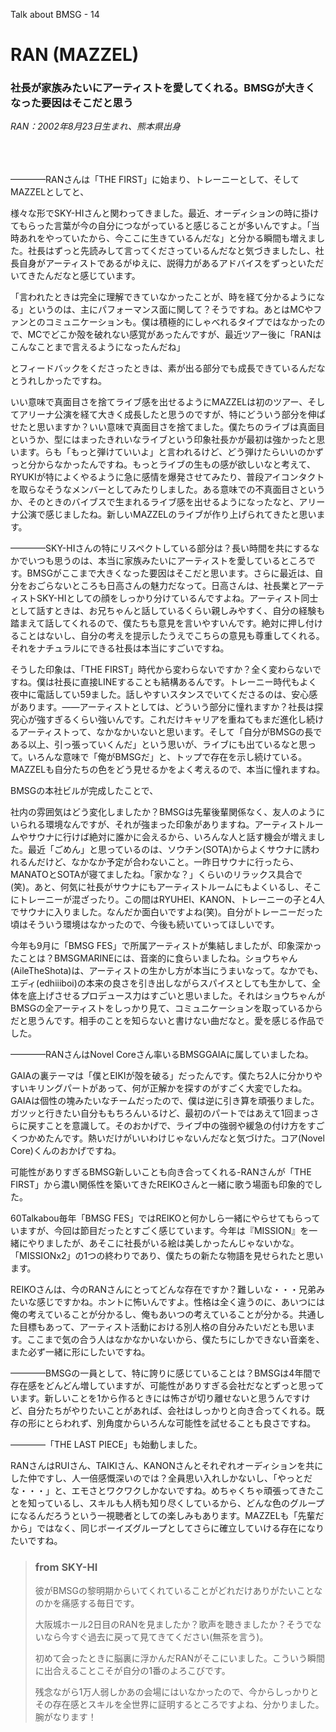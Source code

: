Talk about BMSG - 14

# RAN (MAZZEL)
### 社長が家族みたいにアーティストを愛してくれる。BMSGが大きくなった要因はそこだと思う

*RAN：2002年8月23日生まれ、熊本県出身*

<br/><br/><br/>
————RANさんは「THE FIRST」に始まり、トレーニーとして、そしてMAZZELとしてと、

様々な形でSKY-HIさんと関わってきました。最近、オーディションの時に掛けてもらった言葉が今の自分につながっていると感じることが多いんですよ。「当時あれをやっていたから、今ここに生きているんだな」と分かる瞬間も増えました。社長はずっと先読みして言ってくださっているんだなと気づきましたし、社長自身がアーティストであるがゆえに、説得力があるアドバイスをずっといただいてきたんだなと感じています。

「言われたときは完全に理解できていなかったことが、時を経て分かるようになる」というのは、主にパフォーマンス面に関して？そうですね。あとはMCやファンとのコミュニケーションも。僕は積極的にしゃべれるタイプではなかったので、MCでどこか殻を破れない感覚があったんですが、最近ツアー後に「RANはこんなことまで言えるようになったんだね」

とフィードバックをくださったときは、素が出る部分でも成長できているんだなとうれしかったですね。

いい意味で真面目さを捨てライブ感を出せるようにMAZZELは初のツアー、そしてアリーナ公演を経て大きく成長したと思うのですが、特にどういう部分を伸ばせたと思いますか？いい意味で真面目さを捨てました。僕たちのライブは真面目というか、型にはまったきれいなライブという印象社長かが最初は強かったと思います。らも「もっと弾けていいよ」と言われるけど、どう弾けたらいいのかずっと分からなかったんですね。もっとライブの生もの感が欲しいなと考えて、RYUKIが特によくやるように急に感情を爆発させてみたり、普段アイコンタクトを取らなそうなメンバーとしてみたりしました。ある意味での不真面目さというか、そのときのバイブスで生まれるライブ感を出せるようになったなと、アリーナ公演で感じましたね。新しいMAZZELのライブが作り上げられてきたと思います。

————SKY-HIさんの特にリスペクトしている部分は？長い時間を共にするなかでいつも思うのは、本当に家族みたいにアーティストを愛しているところです。BMSGがここまで大きくなった要因はそこだと思います。さらに最近は、自分をおごらないところも日高さんの魅力だなって。日高さんは、社長業とアーティストSKY-HIとしての顔をしっかり分けているんですよね。アーティスト同士として話すときは、お兄ちゃんと話しているくらい親しみやすく、自分の経験も踏まえて話してくれるので、僕たちも意見を言いやすいんです。絶対に押し付けることはないし、自分の考えを提示したうえでこちらの意見も尊重してくれる。それをナチュラルにできる社長は本当にすごいですね。

そうした印象は、「THE FIRST」時代から変わらないですか？全く変わらないですね。僕は社長に直接LINEすることも結構あるんです。トレーニー時代もよく夜中に電話してい59ました。話しやすいスタンスでいてくださるのは、安心感があります。――アーティストとしては、どういう部分に憧れますか？社長は探究心が強すぎるくらい強いんです。これだけキャリアを重ねてもまだ進化し続けるアーティストって、なかなかいないと思います。そして「自分がBMSGの長である以上、引っ張っていくんだ」という思いが、ライブにも出ているなと思って。いろんな意味で「俺がBMSGだ」と、トップで存在を示し続けている。MAZZELも自分たちの色をどう見せるかをよく考えるので、本当に憧れますね。

BMSGの本社ビルが完成したことで、

社内の雰囲気はどう変化しましたか？BMSGは先輩後輩関係なく、友人のようにいられる環境なんですが、それが強まった印象がありますね。アーティストルームやサウナに行けば絶対に誰かに会えるから、いろんな人と話す機会が増えました。最近「ごめん」と思っているのは、ソウチン(SOTA)からよくサウナに誘われるんだけど、なかなか予定が合わないこと。一昨日サウナに行ったら、MANATOとSOTAが寝てましたね。「家かな？」くらいのリラックス具合で(笑)。あと、何気に社長がサウナにもアーティストルームにもよくいるし、そこにトレーニーが混ざったり。この間はRYUHEI、KANON、トレーニーの子と4人でサウナに入りました。なんだか面白いですよね(笑)。自分がトレーニーだった頃はそういう環境はなかったので、今後も続いていってほしいです。

今年も9月に「BMSG FES」で所属アーティストが集結しましたが、印象深かったことは？BMSGMARINEには、音楽的に食らいましたね。ショウちゃん(AileTheShota)は、アーティストの生かし方が本当にうまいなって。なかでも、エディ(edhiiiboi)の本来の良さを引き出しながらスパイスとしても生かして、全体を底上げさせるプロデュース力はすごいと思いました。それはショウちゃんがBMSGの全アーティストをしっかり見て、コミュニケーションを取っているからだと思うんです。相手のことを知らないと書けない曲だなと。愛を感じる作品でした。

————RANさんはNovel Coreさん率いるBMSGGAIAに属していましたね。

GAIAの裏テーマは「僕とEIKIが殻を破る」だったんです。僕たち2人に分かりやすいキリングパートがあって、何が正解かを探すのがすごく大変でしたね。GAIAは個性の塊みたいなチームだったので、僕は逆に引き算を頑張りました。ガツッと行きたい自分ももちろんいるけど、最初のパートではあえて1回まっさらに戻すことを意識して。そのおかげで、ライブ中の強弱や緩急の付け方をすごくつかめたんです。熱いだけがいいわけじゃないんだなと気づけた。コア(Novel Core)くんのおかげですね。

可能性がありすぎるBMSG新しいことも向き合ってくれる-RANさんが「THE FIRST」から濃い関係性を築いてきたREIKOさんと一緒に歌う場面も印象的でした。

60Talkabou毎年「BMSG FES」ではREIKOと何かしら一緒にやらせてもらっていますが、今回は節目だったとすごく感じています。今年は『MISSION』を一緒にやりましたが、あそこに社長がいる絵は美しかったんじゃないかな。「MISSIONx2」の1つの終わりであり、僕たちの新たな物語を見せられたと思います。

REIKOさんは、今のRANさんにとってどんな存在ですか？難しいな・・・兄弟みたいな感じですかね。ホントに怖いんですよ。性格は全く違うのに、あいつには俺の考えていることが分かるし、俺もあいつの考えていることが分かる。共通した目標もあって、アーティスト活動における別人格の自分みたいだとも思います。ここまで気の合う人はなかなかいないから、僕たちにしかできない音楽を、また必ず一緒に形にしたいですね。

————BMSGの一員として、特に誇りに感じていることは？BMSGは4年間で存在感をどんどん増していますが、可能性がありすぎる会社だなとずっと思っています。新しいことを1から作るときには怖さが切り離せないと思うんですけど、自分たちがやりたいことがあれば、会社はしっかりと向き合ってくれる。既存の形にとらわれず、別角度からいろんな可能性を試せることも良さですね。

————「THE LAST PIECE」も始動しました。

RANさんはRUIさん、TAIKIさん、KANONさんとそれぞれオーディションを共にした仲ですし、人一倍感慨深いのでは？全員思い入れしかないし、「やっとだな・・・」と、エモさとワクワクしかないですね。めちゃくちゃ頑張ってきたことを知っているし、スキルも人柄も知り尽くしているから、どんな色のグループになるんだろうという一視聴者としての楽しみもあります。MAZZELも「先輩だから」ではなく、同じボーイズグループとしてさらに確立していける存在になりたいですね。



> ### from SKY-HI
> 
> 彼がBMSGの黎明期からいてくれていることがどれだけありがたいことなのかを痛感する毎日です。
> 
> 大阪城ホール2日目のRANを見ましたか？歌声を聴きましたか？そうでないなら今すぐ過去に戻って見てきてください(無茶を言う)。
> 
> 初めて会ったときに脳裏に浮かんだRANがそこにいました。こういう瞬間に出合えることこそが自分の1番のよろこびです。
> 
> 残念ながら1万人弱しかあの会場にはいなかったので、今からしっかりとその存在感とスキルを全世界に証明するところですよね、分かりました。腕がなります！
> 



